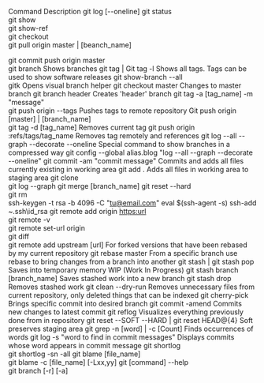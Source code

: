 Command	Description
git log [--oneline]	
git status	
git show	
git show-ref	
git checkout	
git pull origin master | [beanch_name]	

git commit push origin master	
git branch	Shows branches
git tag | Git tag -l	Shows all tags. Tags can be used to show software releases
git show-branch --all	
gitk 	Opens visual branch helper
git checkout master	Changes to master branch
git branch header	Creates 'header' branch
git tag -a [tag_name] -m "message"	
git push origin --tags	Pushes tags to remote repository
Git push origin [master] | [branch_name]	
git tag -d [tag_name]	Removes current tag
git push origin :refs/tags/tag_name	Removes tag remotely and references
git log --all --graph --decorate --oneline	Special command to show branches in a compressed way
git config --global alias.blog "log --all --graph --decorate --oneline"	
git commit -am "commit message"	Commits and adds all files currently existing in working area
git add .	Adds all files in working area to staging area
git clone	
git log --graph	
git merge [branch_name]	
git reset --hard	
git rm	
ssh-keygen -t rsa -b 4096 -C "tu@email.com"	
eval $(ssh-agent -s)
ssh-add  ~\.ssh\id_rsa
git remote add origin <https:url>	
git remote -v	
git remote set-url origin	
git diff	
git remote add upstream [url]	For forked versions that have been rebased by my current repository
git rebase master	From a specific branch use rebase to bring changes from a branch into another
git stash | git stash pop	Saves into temporary memory WIP (Work In Progress)
git stash branch [branch_name]	Saves stashed work into a new branch
git stash drop	Removes stashed work
git clean --dry-run	Removes unnecessary files from current repository, only deleted things that can be indexed
git cherry-pick	Brings specific commit into desired branch
git commit -amend	Commits new changes to latest commit
git reflog	Visualizes everything previously done from in repository
git reset --SOFT --HARD  | git reset HEAD@{4}	Soft preserves staging area
git grep -n [word] | -c [Count]	Finds occurrences of words
git log -s "word to find in commit messages"	Displays commits whose word appears in commit message
git shortlog	
git shortlog -sn -all
git blame [file_name]	
git blame -c [file_name] [-Lxx,yy]
git [command] --help	
git branch [-r] [-a]	
